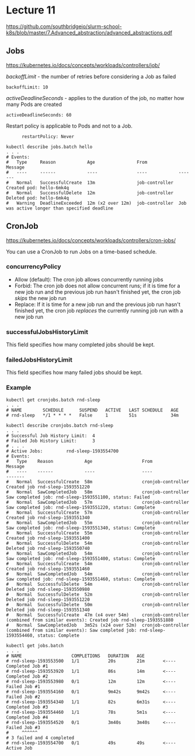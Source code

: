 # Lecture 11
https://github.com/southbridgeio/slurm-school-k8s/blob/master/7.Advanced_abstraction/advanced_abstractions.pdf

## Jobs
https://kubernetes.io/docs/concepts/workloads/controllers/job/

_backoffLimit_ - the number of retries before considering a Job as failed
```
backoffLimit: 10
```
_activeDeadlineSeconds_ - applies to the duration of the job, no matter how many Pods are created
```
activeDeadlineSeconds: 60
```

Restart policy is applicable to Pods and not to a Job.
```
      restartPolicy: Never
```

```
kubectl describe jobs.batch hello
. . .
# Events:
#   Type     Reason            Age                From            Message
#   ----     ------            ----               ----            -------
#   Normal   SuccessfulCreate  13m                job-controller  Created pod: hello-6mk4q
#   Normal   SuccessfulDelete  12m                job-controller  Deleted pod: hello-6mk4q
#   Warning  DeadlineExceeded  12m (x2 over 12m)  job-controller  Job was active longer than specified deadline
```

## CronJob
https://kubernetes.io/docs/concepts/workloads/controllers/cron-jobs/

You can use a CronJob to run Jobs on a time-based schedule.

### concurrencyPolicy
- Allow (default): The cron job allows concurrently running jobs
- Forbid: The cron job does not allow concurrent runs; if it is time for a new job run and the previous job run hasn't finished yet, the cron job _skips_ the new job run
- Replace: If it is time for a new job run and the previous job run hasn't finished yet, the cron job _replaces_ the currently running job run with a new job run

### successfulJobsHistoryLimit
This field specifies how many completed jobs should be kept.

### failedJobsHistoryLimit
This field specifies how many failed jobs should be kept.

### Example

```
kubectl get cronjobs.batch rnd-sleep 
. . . 
# NAME        SCHEDULE      SUSPEND   ACTIVE   LAST SCHEDULE   AGE
# rnd-sleep   */1 * * * *   False     1        51s             34m
```

```
kubectl describe cronjobs.batch rnd-sleep
. . .
# Successful Job History Limit:  4      
# Failed Job History Limit:      3   
# . . .
# Active Jobs:         rnd-sleep-1593554700
# Events:
#   Type    Reason            Age                   From                Message
#   ----    ------            ----                  ----                -------
#   Normal  SuccessfulCreate  58m                   cronjob-controller  Created job rnd-sleep-1593551220
#   Normal  SawCompletedJob   58m                   cronjob-controller  Saw completed job: rnd-sleep-1593551100, status: Failed
#   Normal  SawCompletedJob   57m                   cronjob-controller  Saw completed job: rnd-sleep-1593551220, status: Complete
#   Normal  SuccessfulCreate  57m                   cronjob-controller  Created job rnd-sleep-1593551340
#   Normal  SawCompletedJob   55m                   cronjob-controller  Saw completed job: rnd-sleep-1593551340, status: Complete
#   Normal  SuccessfulCreate  55m                   cronjob-controller  Created job rnd-sleep-1593551400
#   Normal  SuccessfulDelete  54m                   cronjob-controller  Deleted job rnd-sleep-1593550740
#   Normal  SawCompletedJob   54m                   cronjob-controller  Saw completed job: rnd-sleep-1593551400, status: Complete
#   Normal  SuccessfulCreate  54m                   cronjob-controller  Created job rnd-sleep-1593551460
#   Normal  SawCompletedJob   54m                   cronjob-controller  Saw completed job: rnd-sleep-1593551460, status: Complete
#   Normal  SuccessfulDelete  54m                   cronjob-controller  Deleted job rnd-sleep-1593550980
#   Normal  SuccessfulDelete  52m                   cronjob-controller  Deleted job rnd-sleep-1593551220
#   Normal  SuccessfulDelete  50m                   cronjob-controller  Deleted job rnd-sleep-1593551340
#   Normal  SuccessfulCreate  47m (x4 over 54m)     cronjob-controller  (combined from similar events): Created job rnd-sleep-1593551880
#   Normal  SawCompletedJob   3m52s (x24 over 52m)  cronjob-controller  (combined from similar events): Saw completed job: rnd-sleep-1593554460, status: Complete
```

```
kubectl get jobs.batch
. . .
# NAME                   COMPLETIONS   DURATION   AGE
# rnd-sleep-1593553500   1/1           20s        21m       <---- Completed Job #1
# rnd-sleep-1593553920   1/1           86s        14m       <---- Completed Job #2
# rnd-sleep-1593553980   0/1           12m        12m       <---- Failed Job #1
# rnd-sleep-1593554160   0/1           9m42s      9m42s     <---- Failed Job #2
# rnd-sleep-1593554340   1/1           82s        6m31s     <---- Completed Job #3
# rnd-sleep-1593554460   1/1           78s        5m1s      <---- Completed Job #4 
# rnd-sleep-1593554520   0/1           3m40s      3m40s     <---- Failed Job #3
#     ^^^^^^
# 3 failed and 4 completed
# rnd-sleep-1593554700   0/1           49s        49s       <---- Active Job
```